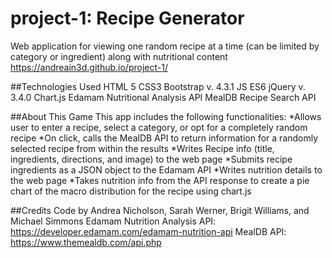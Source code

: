 # project-1: Recipe Generator

Web application for viewing one random recipe at a time (can be limited by category or ingredient) along with nutritional content
https://andreain3d.github.io/project-1/

##Technologies Used
HTML 5
CSS3
Bootstrap v. 4.3.1
JS ES6
jQuery v. 3.4.0
Chart.js
Edamam Nutritional Analysis API
MealDB Recipe Search API

##About This Game
This app includes the following functionalities:
*Allows user to enter a recipe, select a category, or opt for a completely random recipe
*On click, calls the MealDB API to return information for a randomly selected recipe from within the results
*Writes Recipe info (title, ingredients, directions, and image) to the web page
*Submits recipe ingredients as a JSON object to the Edamam API
*Writes nutrition details to the web page
*Takes nutrition info from the API response to create a pie chart of the macro distribution for the recipe using chart.js

##Credits
Code by Andrea Nicholson, Sarah Werner, Brigit Williams, and Michael Simmons
Edamam Nutrition Analysis API: https://developer.edamam.com/edamam-nutrition-api
MealDB API: https://www.themealdb.com/api.php
